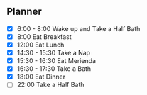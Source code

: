 ## Planner 
- [x] 6:00 - 8:00  Wake up and Take a Half Bath
- [x] 8:00 Eat Breakfast
- [x] 12:00 Eat Lunch
- [x] 14:30 - 15:30 Take a Nap
- [x] 15:30 - 16:30 Eat Merienda
- [x] 16:30 - 17:30 Take a Bath
- [x] 18:00 Eat Dinner
- [ ] 22:00 Take a Half Bath